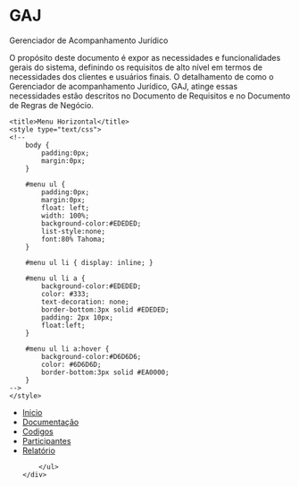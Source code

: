 # GAJ
Gerenciador de Acompanhamento Jurídico

O propósito deste documento é expor as necessidades e funcionalidades gerais do sistema, 
definindo os requisitos de alto nível em termos de necessidades dos clientes e usuários 
finais. O detalhamento de como o Gerenciador de acompanhamento Jurídico, GAJ, atinge 
essas necessidades estão descritos no Documento de Requisitos e no Documento de 
Regras de Negócio.

<html  xml:lang="pt" lang="pt">

<head>

	<title>Menu Horizontal</title>
	<style type="text/css">
	<!--
		body {
			padding:0px;
			margin:0px;
		}
 
		#menu ul {
			padding:0px;
			margin:0px;
			float: left;
			width: 100%;
			background-color:#EDEDED;
			list-style:none;
			font:80% Tahoma;
		}
 
		#menu ul li { display: inline; }
 
		#menu ul li a {
			background-color:#EDEDED;
			color: #333;
			text-decoration: none;
			border-bottom:3px solid #EDEDED;
			padding: 2px 10px;
			float:left;
		}
 
		#menu ul li a:hover {
			background-color:#D6D6D6;
			color: #6D6D6D;
			border-bottom:3px solid #EA0000;
		}
	-->
	</style>
</head>
 
<body>
	<div id="menu">
		<ul>
			<li><a href="">Inicio</a></li>
			<li><a href="">Documentação</a></li>
			<li><a href="">Codigos</a></li>
			<li><a href="">Participantes</a></li>
			<li><a href="">Relatório</a></li>
			
		</ul>
	</div>
</body>
</html>

